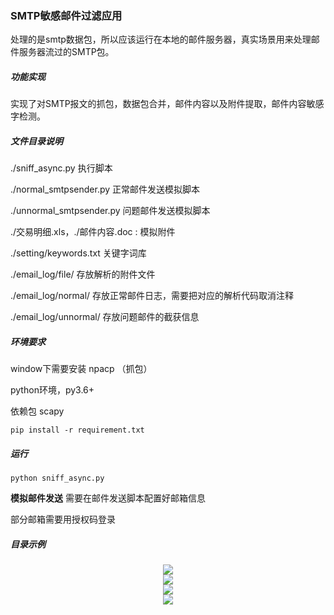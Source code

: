 ### SMTP敏感邮件过滤应用
处理的是smtp数据包，所以应该运行在本地的邮件服务器，真实场景用来处理邮件服务器流过的SMTP包。

##### 功能实现
实现了对SMTP报文的抓包，数据包合并，邮件内容以及附件提取，邮件内容敏感字检测。

##### 文件目录说明

./sniff_async.py 执行脚本

./normal_smtpsender.py 正常邮件发送模拟脚本

./unnormal_smtpsender.py 问题邮件发送模拟脚本

./交易明细.xls，./邮件内容.doc : 模拟附件

./setting/keywords.txt 关键字词库

./email_log/file/ 存放解析的附件文件

./email_log/normal/ 存放正常邮件日志，需要把对应的解析代码取消注释

./email_log/unnormal/ 存放问题邮件的截获信息

##### 环境要求
window下需要安装 npacp （抓包）

python环境，py3.6+

依赖包 scapy

```pip install -r requirement.txt```

##### 运行
```python sniff_async.py```

**模拟邮件发送**
需要在邮件发送脚本配置好邮箱信息

部分邮箱需要用授权码登录

##### 目录示例
<div align="center">
  <img src="readme_pic/catalog.png">
</div>
<div align="center">
  <img src="readme_pic/emaillogdir.png">
</div>
<div align="center">
  <img src="readme_pic/normal.png">
</div>
<div align="center">
  <img src="readme_pic/unnormal.png">
</div>
